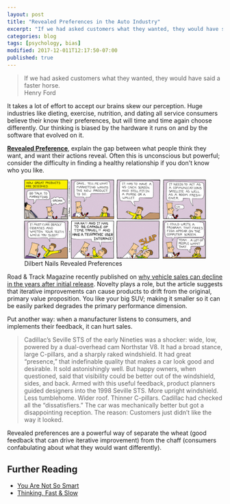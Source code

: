 ```yaml
---
layout: post
title: "Revealed Preferences in the Auto Industry"
excerpt: "If we had asked customers what they wanted, they would have said a faster horse."
categories: blog
tags: [psychology, bias]
modified: 2017-12-011T12:17:50-07:00
published: true
---
```

<blockquote>If we had asked customers what they wanted, they would have said a faster horse.<br />Henry Ford</blockquote>

It takes a lot of effort to accept our brains skew our perception.  Huge industries like dieting, exercise, nutrition, and dating all service consumers believe their know their preferences, but will time and time again choose differently.  Our thinking is biased by the hardware it runs on and by the software that evolved on it.

**[Revealed Preference](https://en.wikipedia.org/wiki/Revealed_preference)**, explain the gap between what people think they want, and want their actions reveal.  Often this is unconscious but powerful; consider the difficulty in finding a healthy relationship if you don't know who you like.

<figure style="opacity: 1 !important">
	<img src="/images/dilbert-45inchscreen.gif" alt="Dilbert Comic about consumer preference">
	<figcaption>Dilbert Nails Revealed Preferences</figcaption>
</figure>


Road & Track Magazine recently published on [why vehicle sales can decline in the years after initial release](http://www.roadandtrack.com/car-culture/a12469411/dont-ask-november-2017/).  Novelty plays a role, but the article suggests that iterative improvements can cause products to drift from the original, primary value proposition.  You like your big SUV; making it smaller so it can be easily parked degrades the primary performance dimension.

Put another way: when a manufacturer listens to consumers, and implements their feedback, it can hurt sales.

<blockquote>
	Cadillac’s Seville STS of the early Nineties was a shocker: wide, low, powered by a dual-overhead cam Northstar V8. It had a broad stance, large C-pillars, and a sharply raked windshield. It had great “presence,” that indefinable quality that makes a car look good and desirable. It sold astonishingly well. But happy owners, when questioned, said that visibility could be better out of the windshield, sides, and back. Armed with this useful feedback, product planners guided designers into the 1998 Seville STS. More upright windshield. Less tumblehome. Wider roof. Thinner C-pillars. Cadillac had checked all the “dissatisfiers.” The car was mechanically better but got a disappointing reception. The reason: Customers just didn’t like the way it looked.
</blockquote>

Revealed preferences are a powerful way of separate the wheat (good feedback that can drive iterative improvement) from the chaff (consumers confabulating about what they would want differently).

## Further Reading
* [You Are Not So Smart](http://www.youarenotsosmart.com)
* [Thinking, Fast & Slow](https://en.wikipedia.org/wiki/Thinking,_Fast_and_Slow)

